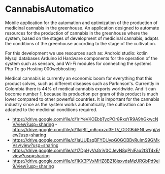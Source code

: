 # CannabisAutomatico
Mobile application for the automation and optimization of the production of medicinal cannabis in the greenhouse.
An application designed to automate resources for the production of cannabis in the greenhouse where the system, based on the stages of development of medicinal cannabis, adapts the conditions of the greenhouse according to the stage of the cultivation.

For this development we use resources such as:
Android studio: kotlin
Mysql databases
Arduino id
Hardware components for the operation of the system such as sensors, and Wi-Fi modules for connecting the systems
Php
To go
Hosting 000webhosting

Medical cannabis is currently an economic boom for everything that this product solves, such as different diseases such as Parkinson's.
Currently in Colombia there is 44% of medical cannabis exports worldwide.
And it can become number 1, because its production per gram of this product is much lower compared to other powerful countries.
It is important for the cannabis industry since as the system works automatically, the cultivation can be adapted to the medicinal conditions required.

- https://drive.google.com/file/d/1riYeVKOEbbTycPOr8RxsYR9A9hGkwcNV/view?usp=sharing
-https://drive.google.com/file/d/1kjjBIt_m6cpxzd3ETV_ODGBdiFNLwvgi/view?usp=sharing
- https://drive.google.com/file/d/1aUUEsqBFYDUypG0GOBByRuImS9GMkVsv/view?usp=sharing
- https://drive.google.com/file/d/17DpHyVsGriV0CJevN8qPhIFao2tST4xE/view?usp=sharing
- https://drive.google.com/file/d/1KX3PVxMHZ8B218isxvdaMzURGbPd9ei9/view?usp=sharing
